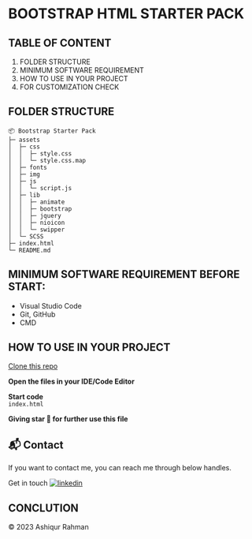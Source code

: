 # BOOTSTRAP HTML STARTER PACK

## TABLE OF CONTENT

1.  FOLDER STRUCTURE
2.  MINIMUM SOFTWARE REQUIREMENT
3.  HOW TO USE IN YOUR PROJECT
4.  FOR CUSTOMIZATION CHECK

## FOLDER STRUCTURE

```
📦 Bootstrap Starter Pack
├─ assets
│  ├─ css
│  │  ├─ style.css
│  │  └─ style.css.map
│  ├─ fonts
│  ├─ img
│  ├─ js
│  │  └─ script.js
│  ├─ lib
│  │  ├─ animate
│  │  ├─ bootstrap
│  │  ├─ jquery
│  │  ├─ nioicon
│  │  └─ swipper
│  └─ SCSS
├─ index.html
└─ README.md
```

## MINIMUM SOFTWARE REQUIREMENT BEFORE START:

- Visual Studio Code
- Git, GitHub
- CMD

## HOW TO USE IN YOUR PROJECT

[Clone this repo](https://github.com/muhammadashiqurrahman/bootstrap-starter-pack)&nbsp;

**Open the files in your IDE/Code Editor** <br>

**Start code** <br>
`index.html`

**Giving star 🤩 for further use this file**

<h2>📬 Contact</h2>

If you want to contact me, you can reach me through below handles.

Get in touch [![linkedin](https://img.shields.io/badge/LinkedIn-0077B5?style=for-the-badge&logo=linkedin&logoColor=white)](https://www.linkedin.com/in/muhammadashiqurrahman/)

## CONCLUTION

© 2023 Ashiqur Rahman
